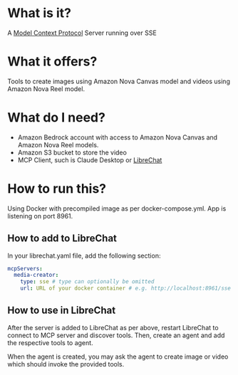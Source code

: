 # What is it?

A [Model Context Protocol](https://modelcontextprotocol.io/) Server running over SSE

# What it offers?

Tools to create images using Amazon Nova Canvas model and videos using Amazon Nova Reel model.

# What do I need?

- Amazon Bedrock account with access to Amazon Nova Canvas and Amazon Nova Reel models.
- Amazon S3 bucket to store the video
- MCP Client, such is Claude Desktop or [LibreChat](https://github.com/danny-avila/LibreChat)

# How to run this?

Using Docker with precompiled image as per docker-compose.yml. App is listening on port 8961.

## How to add to LibreChat

In your librechat.yaml file, add the following section:

```yaml
mcpServers:
  media-creator:
    type: sse # type can optionally be omitted
    url: URL of your docker container # e.g. http://localhost:8961/sse
```

## How to use in LibreChat

After the server is added to LibreChat as per above, restart LibreChat to connect to MCP server and discover tools. Then, create an agent and add the respective tools to agent.

When the agent is created, you may ask the agent to create image or video which should invoke the provided tools.
